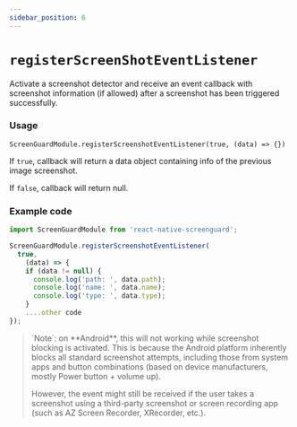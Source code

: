 ```yaml
---
sidebar_position: 6
---
```


# `registerScreenShotEventListener`

Activate a screenshot detector and receive an event callback with screenshot information (if allowed) after a screenshot has been triggered successfully.

### Usage

```
ScreenGuardModule.registerScreenshotEventListener(true, (data) => {})
```

  If `true`, callback will return a data object containing info of the previous image screenshot.

  If `false`, callback will return null.

### Example code

```js
import ScreenGuardModule from 'react-native-screenguard';

ScreenGuardModule.registerScreenshotEventListener(
  true,
	(data) => {
    if (data != null) {
      console.log('path: ', data.path);
      console.log('name: ', data.name);
      console.log('type: ', data.type);
    }
    ....other code
});
```

<blockquote class="custom-blockquote">
`Note`: on **Android**, this will not working while screenshot blocking is activated. This is because the Android platform inherently blocks all standard screenshot attempts, including those from system apps and button combinations (based on device manufacturers, mostly Power button + volume up). 

However, the event might still be received if the user takes a screenshot using a third-party screenshot or screen recording app (such as AZ Screen Recorder, XRecorder, etc.).
</blockquote>

